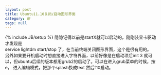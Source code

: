 ```yaml
---
layout: post
title: Ubuntu11.10关闭/启动图形界面
category: 杂
tags: null
---
```

{% include JB/setup %}
隐隐记得以前是startX就可以启动的。刚刚装显卡驱动才发现是  
service lightdm start/stop 了，在当前终端关闭图形界面，这个是很有用的。  
另外如果要开机启动时想直接进入字符界面，以前好像是在启动项后init 3 就可以，但ubuntu后续的版本都用grub2的启动了。可以在进入grub菜单的时候，按e， 进入编辑模式，把那个splash换成text 然后f10启动。  
